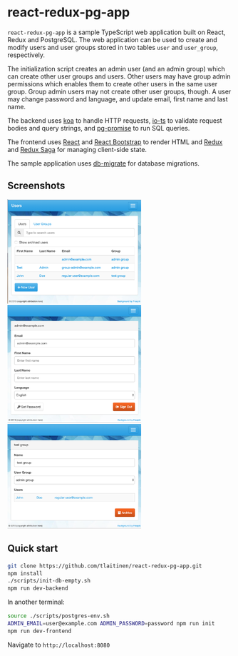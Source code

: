 # react-redux-pg-app

`react-redux-pg-app` is a sample TypeScript web application built on React,
Redux and PostgreSQL. The web application can be used to create and modify
users and user groups stored in two tables `user` and `user_group`,
respectively.  

The initialization script creates an admin user (and an admin group) which
can create other user groups and users. Other users may have group admin 
permissions which enables them to create other users in the same user group.
Group admin users may not create other user groups, though. A user may change
password and language, and update email, first name and last name.

The backend uses [koa](https://koajs.com/) to handle HTTP requests,
[io-ts](https://github.com/gcanti/io-ts) to validate request bodies and query
strings, and [pg-promise](https://github.com/vitaly-t/pg-promise) to run
SQL queries.

The frontend uses [React](https://reactjs.org/) and 
[React Bootstrap](https://react-bootstrap.github.io/) to render HTML and
[Redux](https://redux.js.org/) and 
[Redux Saga](https://github.com/redux-saga/redux-saga) for managing client-side state.

The sample application uses
[db-migrate](https://github.com/db-migrate/node-db-migrate) for database
migrations.

## Screenshots

<img src="https://github.com/tlaitinen/react-redux-pg-app/raw/master/screenshots/users.png" width=300>

<img src="https://github.com/tlaitinen/react-redux-pg-app/raw/master/screenshots/edit-user.png" width=300>

<img src="https://github.com/tlaitinen/react-redux-pg-app/raw/master/screenshots/edit-user-group.png" width=300>

## Quick start

```bash
git clone https://github.com/tlaitinen/react-redux-pg-app.git
npm install
./scripts/init-db-empty.sh
npm run dev-backend
```

In another terminal:
```bash
source ./scripts/postgres-env.sh
ADMIN_EMAIL=user@example.com ADMIN_PASSWORD=password npm run init 
npm run dev-frontend
```

Navigate to `http://localhost:8080`


